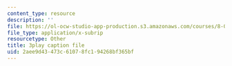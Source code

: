 ```yaml
---
content_type: resource
description: ''
file: https://ol-ocw-studio-app-production.s3.amazonaws.com/courses/8-04-quantum-physics-i-spring-2016/2aee9d43473c61078fc194268bf365bf_7euh_iwzSGo.srt
file_type: application/x-subrip
resourcetype: Other
title: 3play caption file
uid: 2aee9d43-473c-6107-8fc1-94268bf365bf
---
```

